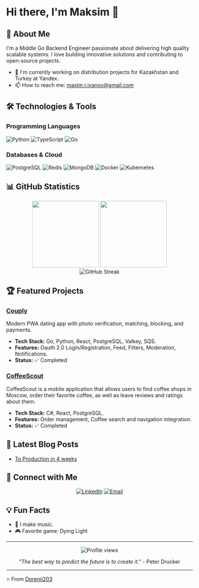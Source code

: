 # Hi there, I'm Maksim 👋

## 🚀 About Me

I'm a Middle Go Backend Engineer passionate about delivering high quality scalable systems. I love building innovative solutions and contributing to open-source projects.

- 🔭 I'm currently working on distribution projects for Kazakhstan and Turkey at Yandex.
- 📫 How to reach me: maxim.r.ivanov@gmail.com

## 🛠️ Technologies & Tools

### Programming Languages
![Python](https://img.shields.io/badge/-Python-3776AB?style=flat-square&logo=python&logoColor=white)
![TypeScript](https://img.shields.io/badge/-TypeScript-3178C6?style=flat-square&logo=typescript&logoColor=white)
![Go](https://img.shields.io/badge/go-%2300ADD8.svg?style=flat-square&logo=go&logoColor=white)

### Databases & Cloud
![PostgreSQL](https://img.shields.io/badge/-PostgreSQL-336791?style=flat-square&logo=postgresql&logoColor=white)
![Redis](https://img.shields.io/badge/redis-%23DD0031.svg?style=flat-square&logo=redis&logoColor=white)
![MongoDB](https://img.shields.io/badge/-MongoDB-47A248?style=flat-square&logo=mongodb&logoColor=white)
![Docker](https://img.shields.io/badge/-Docker-2496ED?style=flat-square&logo=docker&logoColor=white)
![Kubernetes](https://img.shields.io/badge/-Kubernetes-326CE5?style=flat-square&logo=kubernetes&logoColor=white)

## 📊 GitHub Statistics

<div align="center">
  <img height="180em" src="https://github-readme-stats.vercel.app/api?username=Doremi203&show_icons=true&theme=tokyonight&include_all_commits=true&count_private=true"/>
  <img height="180em" src="https://github-readme-stats.vercel.app/api/top-langs/?username=Doremi203&layout=compact&langs_count=7&theme=tokyonight"/>
</div>

<div align="center">
  <img src="https://github-readme-streak-stats.herokuapp.com/?user=Doremi203&theme=tokyonight" alt="GitHub Streak"/>
</div>

## 🏆 Featured Projects

### [Couply](https://github.com/Doremi203/couply)
Modern PWA dating app with photo verification, matching, blocking, and payments.
- **Tech Stack:** Go, Python, React, PostgreSQL, Valkey, SQS.
- **Features:** Oauth 2.0 Login/Registration, Feed, Filters, Moderation, Notifications.
- **Status:** ✅ Completed

### [CoffeeScout](https://github.com/Doremi203/CoffeeScout)
CoffeeScout is a mobile application that allows users to find coffee shops in Moscow, order their favorite coffee, as well as leave reviews and ratings about them.
- **Tech Stack:** C#, React, PostgreSQL.
- **Features:** Order management, Coffee search and navigation integration.
- **Status:** ✅ Completed 

## 📝 Latest Blog Posts
<!-- BLOG-POST-LIST:START -->
<!-- This section can be auto-updated with GitHub Actions -->
- [To Production in 4 weeks]([https://www.linkedin.com/posts/maxim-doremi_golang-backend-serverless-activity-7365128183626506240-pwXj?utm_source=share&utm_medium=member_desktop&rcm=ACoAAEagskEBPfk7q7djbPXTfv8D0iPvpFkZz1g])
<!-- BLOG-POST-LIST:END -->

## 🤝 Connect with Me

<div align="center">
  
[![LinkedIn](https://img.shields.io/badge/-LinkedIn-0077B5?style=for-the-badge&logo=linkedin&logoColor=white)](www.linkedin.com/in/maxim-doremi)
[![Email](https://img.shields.io/badge/-Email-D14836?style=for-the-badge&logo=gmail&logoColor=white)](mailto:maxim.r.ivanov@gmail.com)

</div>

## 💡 Fun Facts

- 🎸 I make music.
- 🎮 Favorite game: Dying Light

---

<div align="center">
  <img src="https://komarev.com/ghpvc/?username=Doremi203&color=blue&style=flat-square&label=Profile+Views" alt="Profile views"/>
</div>

<div align="center">
  
*"The best way to predict the future is to create it."* - Peter Drucker

</div>

---

⭐️ From [Doremi203](https://github.com/Doremi203)
